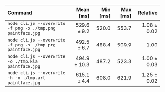 | Command | Mean [ms] | Min [ms] | Max [ms] | Relative |
|:---|---:|---:|---:|---:|
| `node cli.js --overwrite -f png -o ./tmp.png paintface.jpg` | 529.6 ± 9.2 | 520.0 | 553.7 | 1.08 ± 0.02 |
| `node cli.js --overwrite -f prg -o ./tmp.prg paintface.jpg` | 492.5 ± 6.7 | 488.4 | 509.9 | 1.00 |
| `node cli.js --overwrite -o ./tmp.kla paintface.jpg` | 494.9 ± 10.3 | 487.2 | 523.3 | 1.00 ± 0.03 |
| `node cli.js --overwrite -h -o ./tmp.art paintface.jpg` | 615.1 ± 4.4 | 608.0 | 621.9 | 1.25 ± 0.02 |
